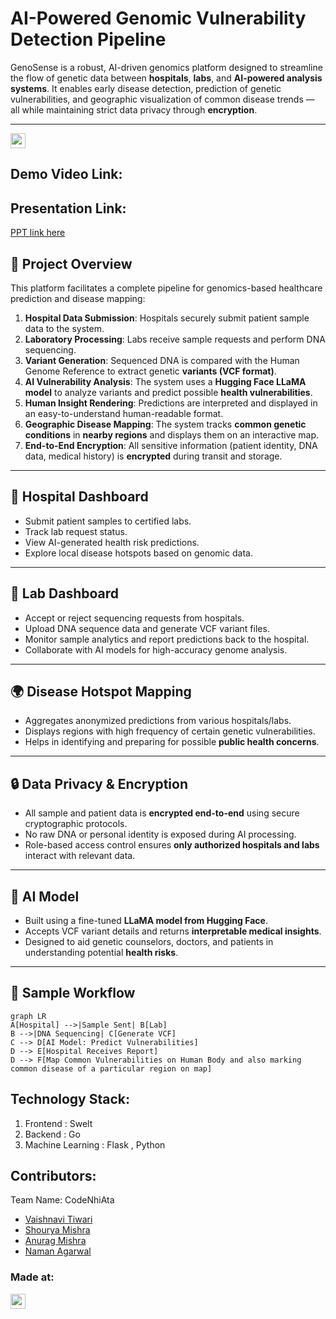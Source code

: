 #  AI-Powered Genomic Vulnerability Detection Pipeline 

GenoSense is a robust, AI-driven genomics platform designed to streamline the flow of genetic data between **hospitals**, **labs**, and **AI-powered analysis systems**. It enables early disease detection, prediction of genetic vulnerabilities, and geographic visualization of common disease trends — all while maintaining strict data privacy through **encryption**.

---

<a href="https://hack36.in"> 
  <img src="https://postimage.me/images/2025/04/19/built-at-hack36.png" height=24px> 
</a>


## Demo Video Link:
  <a href="#"></a>

  
## Presentation Link:
  <a href="https://www.canva.com/design/DAGlH2Ah5gU/YPzuAiYTL-rNtACJoFef6w/edit?utm_content=DAGlH2Ah5gU&utm_campaign=designshare&utm_medium=link2&utm_source=sharebutton"> PPT link here </a>

  
## 🚀 Project Overview

This platform facilitates a complete pipeline for genomics-based healthcare prediction and disease mapping:

1. **Hospital Data Submission**: Hospitals securely submit patient sample data to the system.
2. **Laboratory Processing**: Labs receive sample requests and perform DNA sequencing.
3. **Variant Generation**: Sequenced DNA is compared with the Human Genome Reference to extract genetic **variants (VCF format)**.
4. **AI Vulnerability Analysis**: The system uses a **Hugging Face LLaMA model** to analyze variants and predict possible **health vulnerabilities**.
5. **Human Insight Rendering**: Predictions are interpreted and displayed in an easy-to-understand human-readable format.
6. **Geographic Disease Mapping**: The system tracks **common genetic conditions** in **nearby regions** and displays them on an interactive map.
7. **End-to-End Encryption**: All sensitive information (patient identity, DNA data, medical history) is **encrypted** during transit and storage.

---

## 🏥 Hospital Dashboard

- Submit patient samples to certified labs.
- Track lab request status.
- View AI-generated health risk predictions.
- Explore local disease hotspots based on genomic data.

---

## 🧪 Lab Dashboard

- Accept or reject sequencing requests from hospitals.
- Upload DNA sequence data and generate VCF variant files.
- Monitor sample analytics and report predictions back to the hospital.
- Collaborate with AI models for high-accuracy genome analysis.

---

## 🌍 Disease Hotspot Mapping

- Aggregates anonymized predictions from various hospitals/labs.
- Displays regions with high frequency of certain genetic vulnerabilities.
- Helps in identifying and preparing for possible **public health concerns**.

---

## 🔒 Data Privacy & Encryption

- All sample and patient data is **encrypted end-to-end** using secure cryptographic protocols.
- No raw DNA or personal identity is exposed during AI processing.
- Role-based access control ensures **only authorized hospitals and labs** interact with relevant data.

---

## 🧠 AI Model

- Built using a fine-tuned **LLaMA model from Hugging Face**.
- Accepts VCF variant details and returns **interpretable medical insights**.
- Designed to aid genetic counselors, doctors, and patients in understanding potential **health risks**.

---

## 📁 Sample Workflow

```mermaid
graph LR
A[Hospital] -->|Sample Sent| B[Lab]
B -->|DNA Sequencing| C[Generate VCF]
C --> D[AI Model: Predict Vulnerabilities]
D --> E[Hospital Receives Report]
D --> F[Map Common Vulnerabilities on Human Body and also marking common disease of a particular region on map]
```

## Technology Stack:
  1) Frontend : Swelt
  2) Backend : Go
  3) Machine Learning : Flask , Python 
  

## Contributors:

Team Name: CodeNhiAta

- [Vaishnavi Tiwari](https://github.com/Vaishnavi1047)
- [Shourya Mishra](https://github.com/ShouryaMishra2006)
- [Anurag Mishra](https://github.com/theAnuragMishra)
- [Naman Agarwal](https://github.com/NamanAgarwal0905)


### Made at:
<a href="https://hack36.in"> <img src="https://postimage.me/images/2025/04/19/built-at-hack36.png" height=24px> </a>
